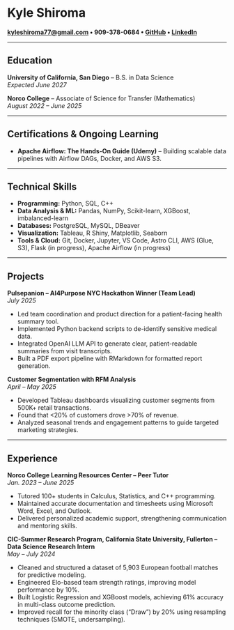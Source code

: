 # Kyle Shiroma
**[kyleshiroma77@gmail.com](mailto:kyleshiroma77@gmail.com) • 909-378-0684 • [GitHub](https://github.com/k-shiroma-code) • [LinkedIn](https://www.linkedin.com/in/k-shiroma)**

---

## Education
**University of California, San Diego** – B.S. in Data Science  
*Expected June 2027*

**Norco College** – Associate of Science for Transfer (Mathematics)  
*August 2022 – June 2025*

---

## Certifications & Ongoing Learning
- **Apache Airflow: The Hands-On Guide (Udemy)** – Building scalable data pipelines with Airflow DAGs, Docker, and AWS S3.

---

## Technical Skills
- **Programming:** Python, SQL, C++  
- **Data Analysis & ML:** Pandas, NumPy, Scikit-learn, XGBoost, imbalanced-learn  
- **Databases:** PostgreSQL, MySQL, DBeaver  
- **Visualization:** Tableau, R Shiny, Matplotlib, Seaborn  
- **Tools & Cloud:** Git, Docker, Jupyter, VS Code, Astro CLI, AWS (Glue, S3), Flask (in progress), Apache Airflow (in progress)

---

## Projects

**Pulsepanion – AI4Purpose NYC Hackathon Winner (Team Lead)**  
*July 2025*  
- Led team coordination and product direction for a patient-facing health summary tool.  
- Implemented Python backend scripts to de-identify sensitive medical data.  
- Integrated OpenAI LLM API to generate clear, patient-readable summaries from visit transcripts.  
- Built a PDF export pipeline with RMarkdown for formatted report generation.

**Customer Segmentation with RFM Analysis**  
*April – May 2025*  
- Developed Tableau dashboards visualizing customer segments from 500K+ retail transactions.  
- Found that <20% of customers drove >70% of revenue.  
- Analyzed seasonal trends and engagement patterns to guide targeted marketing strategies.

---

## Experience

**Norco College Learning Resources Center – Peer Tutor**  
*Jan. 2023 – June 2025*  
- Tutored 100+ students in Calculus, Statistics, and C++ programming.  
- Maintained accurate documentation and timesheets using Microsoft Word, Excel, and Outlook.  
- Delivered personalized academic support, strengthening communication and mentoring skills.

**CIC-Summer Research Program, California State University, Fullerton – Data Science Research Intern**  
*May – July 2024*  
- Cleaned and structured a dataset of 5,903 European football matches for predictive modeling.  
- Engineered Elo-based team strength ratings, improving model performance by 10%.  
- Built Logistic Regression and XGBoost models, achieving 61% accuracy in multi-class outcome prediction.  
- Improved recall for the minority class (“Draw”) by 20% using resampling techniques (SMOTE, undersampling).
